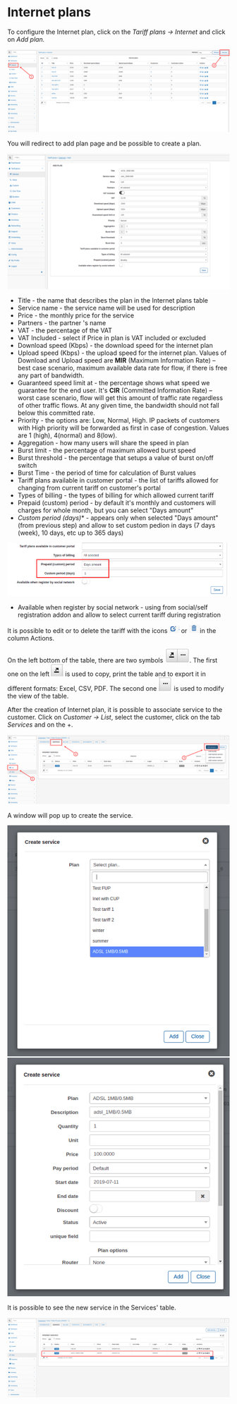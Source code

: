Internet plans
==============

To configure the Internet plan, click on the _Tariff plans → Internet_ and click on _Add plan._

![tariff_internet](tariff_internet.png)

You will redirect to add plan page and be possible to create a plan.

![create_plan_internet.png](create_plan_internet.png)

* Title - the name that describes the plan in the Internet plans table
* Service name - the service name will be used for description
* Price - the monthly price for the service
* Partners - the partner 's name
* VAT - the percentage of the VAT
* VAT Included - select if Price in plan is VAT included or excluded
* Download speed (Kbps) - the download speed for the internet plan
* Upload speed (Kbps) - the upload speed for the internet plan. Values of Download and Upload speed are **MIR** (Maximum Information Rate) – best case scenario, maximum available data rate for flow, if there is free any part of bandwidth.
* Guaranteed speed limit at - the percentage shows what speed we guarantee for the end user. It's **CIR** (Committed Information Rate) – worst case scenario, flow will get this amount of traffic rate regardless of other traffic flows. At any given time, the bandwidth should not fall below this committed rate.
* Priority - the options are: Low, Normal, High. IP packets of customers with High priority will be forwarded as first in case of congestion. Values are 1 (high), 4(normal) and 8(low).
* Aggregation - how many users will share the speed in plan
* Burst limit - the percentage of maximum allowed burst speed
* Burst threshold - the percentage that setups a value of burst on/off switch
* Burst Time - the period of time for calculation of Burst values
* Tariff plans available in customer portal - the list of tariffs allowed for changing from current tariff on customer's portal
* Types of billing - the types of billing for which allowed current tariff
* Prepaid (custom) period - by default it's monthly and customers will charges for whole month, but you can select "Days amount"
* _Custom period (days)_* - appears only when selected "Days amount" (from previous step) and allow to set custom pedion in days (7 days (week), 10 days, etc up to 365 days)

![prepaid_custom.png](prepaid_custom.png)

* Available when register by social network - using from social/self registration addon and allow to select current tariff during registration

It is possible to edit or to delete the tariff with the icons <icon class="image-icon">![edit.png](edit.png)</icon> or <icon class="image-icon">![delete.png](delete.png)</icon>in the column Actions.

On the left bottom of the table, there are two symbols <icon class="image-icon">![symbolsbottomleft.png](symbolsbottomleft.png)</icon>. The first one on the left <icon class="image-icon">![esportaformati.png](esportaformati.png)</icon> is used to copy, print the table and to export it in different formats: Excel, CSV, PDF. The second one <icon class="image-icon">![modifytheview.png](modifytheview.png)</icon> is used to modify the view of the table.

After the creation of Internet plan, it is possible to associate service to the customer. Click on _Customer → List_, select the customer, click on the tab _Services_ and on the +.

![add_plus_internet.png](add_plus_internet.png)

A window will pop up to create the service.

![create_service.png](create_service.png)
![create_service_adsl.png](create_service_adsl.png)

It is possible to see the new service in the Services' table.

![internetWIFI2MB_added.png](internetWIFI2MB_added.png)
